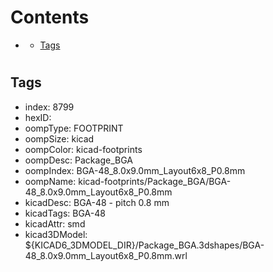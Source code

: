 



Contents
========

* [](#)
	* [Tags](#tags)

# 

## Tags

- index: 8799
- hexID: 
- oompType: FOOTPRINT
- oompSize: kicad
- oompColor: kicad-footprints
- oompDesc: Package_BGA
- oompIndex: BGA-48_8.0x9.0mm_Layout6x8_P0.8mm
- oompName: kicad-footprints/Package_BGA/BGA-48_8.0x9.0mm_Layout6x8_P0.8mm
- kicadDesc: BGA-48 - pitch 0.8 mm
- kicadTags: BGA-48
- kicadAttr: smd
- kicad3DModel: ${KICAD6_3DMODEL_DIR}/Package_BGA.3dshapes/BGA-48_8.0x9.0mm_Layout6x8_P0.8mm.wrl
